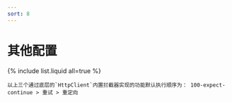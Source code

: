 ```yaml
---
sort: 8
---
```


# 其他配置
{% include list.liquid all=true %}

```tip
以上三个通过底层的`HttpClient`内置拦截器实现的功能默认执行顺序为： 100-expect-continue > 重试 > 重定向
```
